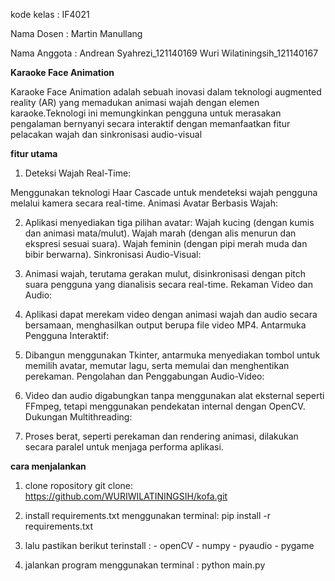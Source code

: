 kode kelas : IF4021

Nama Dosen : Martin Manullang

Nama Anggota : Andrean Syahrezi_121140169
               Wuri Wilatiningsih_121140167



**Karaoke Face Animation**

Karaoke Face Animation adalah sebuah inovasi dalam teknologi augmented reality (AR) yang memadukan animasi wajah dengan elemen karaoke.Teknologi ini memungkinkan pengguna untuk merasakan pengalaman bernyanyi secara interaktif dengan memanfaatkan fitur pelacakan wajah
dan sinkronisasi audio-visual

**fitur utama**

1. Deteksi Wajah Real-Time:

Menggunakan teknologi Haar Cascade untuk mendeteksi wajah pengguna melalui kamera secara real-time.
Animasi Avatar Berbasis Wajah:

2. Aplikasi menyediakan tiga pilihan avatar:
Wajah kucing (dengan kumis dan animasi mata/mulut).
Wajah marah (dengan alis menurun dan ekspresi sesuai suara).
Wajah feminin (dengan pipi merah muda dan bibir berwarna).
Sinkronisasi Audio-Visual:

3. Animasi wajah, terutama gerakan mulut, disinkronisasi dengan pitch suara pengguna yang dianalisis secara real-time.
Rekaman Video dan Audio:

4. Aplikasi dapat merekam video dengan animasi wajah dan audio secara bersamaan, menghasilkan output berupa file video MP4.
Antarmuka Pengguna Interaktif:

5. Dibangun menggunakan Tkinter, antarmuka menyediakan tombol untuk memilih avatar, memutar lagu, serta memulai dan menghentikan perekaman.
Pengolahan dan Penggabungan Audio-Video:

6. Video dan audio digabungkan tanpa menggunakan alat eksternal seperti FFmpeg, tetapi menggunakan pendekatan internal dengan OpenCV.
Dukungan Multithreading:

7. Proses berat, seperti perekaman dan rendering animasi, dilakukan secara paralel untuk menjaga performa aplikasi.

**cara menjalankan**

1. clone ropository git clone:
   https://github.com/WURIWILATININGSIH/kofa.git

2. install requirements.txt menggunakan terminal:
    pip install -r requirements.txt

3. lalu pastikan berikut terinstall :
        - openCV
        - numpy
        - pyaudio
        - pygame

4.  jalankan program menggunakan terminal :
    python main.py
